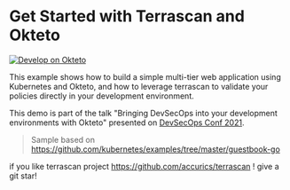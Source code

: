 # Get Started with Terrascan and Okteto

[![Develop on Okteto](https://okteto.com/develop-okteto.svg)](https://cloud.okteto.com/deploy?repository=https://github.com/okteto/terrascan-okteto-get-started)


This example shows how to build a simple multi-tier web application using Kubernetes and Okteto, and how to leverage terrascan to validate your policies directly in your development environment.

This demo is part of the talk "Bringing DevSecOps into your development environments with Okteto" presented on [DevSecOps Conf 2021](https://devsecopsconf.kubedaily.com/).

> Sample based on https://github.com/kubernetes/examples/tree/master/guestbook-go



if you like terrascan project https://github.com/accurics/terrascan ! give a git star! 
